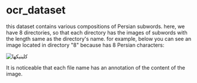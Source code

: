# ocr_dataset
this dataset contains various compositions of Persian subwords.
here, we have 8 directories, so that each directory has the images of subwords with the length same as the directory's name.
for example, below you can see an image located in directory "8" because has 8 Persian characters:

![کلینیکها](https://github.com/sasolp/ocr_dataset/8/-a_-_h_-_k_-_y_-_n_-_y_-_l_-_k_Lotus_R_7107.png)

It is noticeable that each file name has an annotation of the content of the image.
